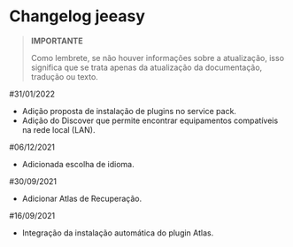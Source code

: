 # Changelog jeeasy

>**IMPORTANTE**
>
>Como lembrete, se não houver informações sobre a atualização, isso significa que se trata apenas da atualização da documentação, tradução ou texto.

#31/01/2022

- Adição proposta de instalação de plugins no service pack.
- Adição do Discover que permite encontrar equipamentos compatíveis na rede local (LAN).

#06/12/2021

- Adicionada escolha de idioma.

#30/09/2021

- Adicionar Atlas de Recuperação.

#16/09/2021

- Integração da instalação automática do plugin Atlas.

